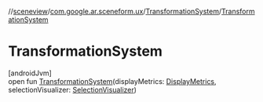 //[sceneview](../../../index.md)/[com.google.ar.sceneform.ux](../index.md)/[TransformationSystem](index.md)/[TransformationSystem](-transformation-system.md)

# TransformationSystem

[androidJvm]\
open fun [TransformationSystem](-transformation-system.md)(displayMetrics: [DisplayMetrics](https://developer.android.com/reference/kotlin/android/util/DisplayMetrics.html), selectionVisualizer: [SelectionVisualizer](../-selection-visualizer/index.md))
